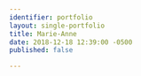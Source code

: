 ```yaml
---
identifier: portfolio
layout: single-portfolio
title: Marie-Anne
date: 2018-12-18 12:39:00 -0500
published: false

---
```

